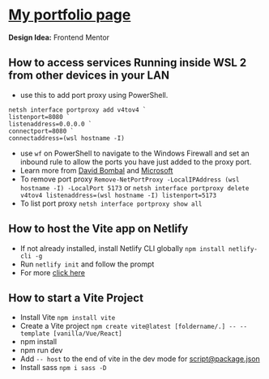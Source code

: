 # [My portfolio page](https://emmanueldiogu.netlify.app/)

**Design Idea:** Frontend Mentor






## How to access services Running inside WSL 2 from other devices in your LAN

- use this to add port proxy using PowerShell.
```pwsh
netsh interface portproxy add v4tov4 `
listenport=8080 `
listenaddress=0.0.0.0 `
connectport=8080 `
connectaddress=(wsl hostname -I)
```
- use `wf` on PowerShell to navigate to the Windows Firewall and set an inbound rule to allow the ports you have just added to the proxy port.
- Learn more from [David Bombal](https://youtu.be/yCK3easuYm4) and [Microsoft](https://learn.microsoft.com/en-us/windows/wsl/networking#accessing-a-wsl-2-distribution-from-your-local-area-network-lan)
- To remove port proxy `Remove-NetPortProxy -LocalIPAddress (wsl hostname -I) -LocalPort 5173` or `netsh interface portproxy delete v4tov4 listenaddress=(wsl hostname -I) listenport=5173`
- To list port proxy `netsh interface portproxy show all`

## How to host the Vite app on Netlify

- If not already installed, install Netlify CLI globally `npm install netlify-cli -g`
- Run `netlify init` and follow the prompt
- For more [click here](https://docs.netlify.com/integrations/frameworks/vite/)


## How to start a Vite Project

- Install Vite `npm install vite`
- Create a Vite project `npm create vite@latest [foldername/.] -- --template [vanilla/Vue/React]`
- npm install
- npm run dev
- Add `-- host` to the end of vite in the dev mode for script@package.json
- Install sass `npm i sass -D`
